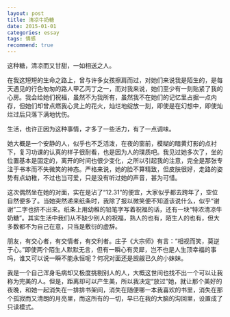 ```yaml
---
layout: post
title: 清凉牛奶糖
date: 2015-01-01
categories: essay
tags: 情感
recommend: true
---
```


这种糖，清凉而又甘甜，一如相送之人。

在我这短短的生命之路上，曾与许多女孩擦肩而过，对她们来说我是陌生的，是每天遇见的行色匆匆的路人甲乙丙丁之一，而对我来说，她们至少有一刻贴紧了我的心房。我会给她们祝福，虽然不为我所有，虽然我不在她们的记忆里占据一点内存，但她们却曾点燃我心灵上的花火，灿烂地绽放一刻，即使是在幻想中，即使灿烂过后只落下满地忧伤。

生活，也许正因为这种事情，才多了一些活力，有了一点调味。

她大概是一个安静的人，似乎也不乏活泼，在夜的窗前，模糊的暗黄灯影的点衬下，复习功课的认真的样子很耐看，也是因为人的璞质吧。我见过她多次了，坐的位置基本是固定的，离开的时间也很少变化，之所以引起我的注意，完全是那张专注于书本而不失微笑的神态。严格来说，她的脸不算精致，但皮肤很好，走路的姿势有点幼稚，不过也当可爱，只是没有听过她的声音，甚为可惜。

这次偶然坐在她的对面，实在是沾了“12.31”的便宜，大家似乎都去跨年了，空位自然便多了。当她突然递来纸条时，我除了报以微笑便不知道该说什么，似乎“谢谢”二字也挤不出来。纸条上用幼稚的铅笔字写着祝福的话，还有一块“特浓清凉牛奶糖”。其实生活中我们从不缺少别人的祝福，熟人的也有，陌生人的也有，但大多数都不为自己在意，只当是敷衍的虚辞。

朋友，有交心者，有交情者，有交利者。庄子《大宗师》有言：“相视而笑，莫逆于心。”即使两个陌生人默默无言，但有一瞬心有灵犀，岂不也是人生顶幸福的事吗，谁又可以说一瞬不能永恒呢？何况对面还是觊觎已久的小妹妹。

我是一个自己浑身毛病却又极度挑剔别人的人，大概这世间也找不出一个可以让我称为完美的人。但是，距离却可以产生美，所以我决定“放过”她，就让那个美好的夜晚，和她一起消失在一排排书架间，消失在随便哪一本我喜欢的书里，消失在那个孤寂而又清朗的月亮里，而这所有的一切，早已在我的大脑的沟回里，设置成了只读模式。
